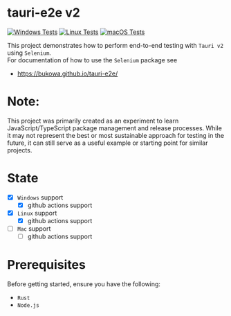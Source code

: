 # tauri-e2e v2

[![Windows Tests](https://github.com/bukowa/tauri-e2e/actions/workflows/tests-windows.yaml/badge.svg?branch=master&event=push)](https://github.com/bukowa/tauri-e2e/actions/workflows/tests-windows.yaml)
[![Linux Tests](https://github.com/bukowa/tauri-e2e/actions/workflows/tests-linux.yaml/badge.svg?branch=master&event=push)](https://github.com/bukowa/tauri-e2e/actions/workflows/tests-linux.yaml)
[![macOS Tests](https://github.com/bukowa/tauri-e2e/actions/workflows/tests-macos.yaml/badge.svg?branch=master&event=push)](https://github.com/bukowa/tauri-e2e/actions/workflows/tests-macos.yaml)

This project demonstrates how to perform end-to-end testing with `Tauri v2` using `Selenium`.<br>
For documentation of how to use the `Selenium` package see
- https://bukowa.github.io/tauri-e2e/

# Note: 
This project was primarily created as an experiment to learn JavaScript/TypeScript package management and release processes. While it may not represent the best or most sustainable approach for testing in the future, it can still serve as a useful example or starting point for similar projects.

# State
- [x] `Windows` support
  - [x] github actions support
- [x] `Linux` support
  - [x] github actions support
- [ ] `Mac` support
  - [ ] github actions support

# Prerequisites
Before getting started, ensure you have the following:

- `Rust`
- `Node.js`
